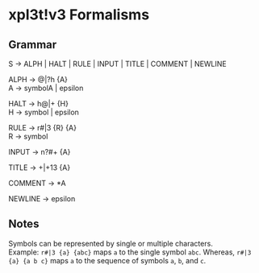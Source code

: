 # xpl3t!v3 Formalisms

## Grammar
S -> ALPH | HALT | RULE | INPUT | TITLE | COMMENT | NEWLINE  
  
ALPH -> @|?h {A}  
A -> symbolA | epsilon  
  
HALT -> h@|+ {H}  
H -> symbol | epsilon  
  
RULE -> r#|3 {R} {A}  
R -> symbol   
  
INPUT -> n?#+ {A}  
  
TITLE -> +|+13 {A}  
  
COMMENT -> *A  
  
NEWLINE -> epsilon  
  

## Notes
Symbols can be represented by single or multiple characters.  
Example: `r#|3 {a} {abc}` maps `a` to the single symbol `abc`. 
Whereas, `r#|3 {a} {a b c}` maps `a` to the sequence of symbols
`a`, `b`, and `c`.


